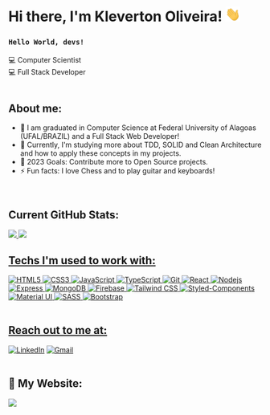 # Hi there, I'm Kleverton Oliveira! <img alt = gif src ="hand-waving.gif" width= "30"/>

### <code>Hello World, devs!</code>

💻 Computer Scientist<br>
💻 Full Stack Developer<br>
<br>

## About me:

- 🔭 I am graduated in Computer Science at Federal University of Alagoas (UFAL/BRAZIL) and a Full Stack Web Developer!
- 🌱 Currently, I'm studying more about TDD, SOLID and Clean Architecture and how to apply these concepts in my projects.
- 🥅 2023 Goals: Contribute more to Open Source projects.
- ⚡ Fun facts: I love Chess and to play guitar and keyboards!
<br>

## Current GitHub Stats:
<div align="left">
  <a href="https://github.com/KlevertonOliveira">
  <img height="180em" src="https://github-readme-stats.vercel.app/api?username=KlevertonOliveira&show_icons=true&theme=dark&include_all_commits=true&count_private=true"/>
  <img height="180em" src="https://github-readme-stats.vercel.app/api/top-langs/?username=KlevertonOliveira&layout=compact&langs_count=7&theme=dark"/>
</div>

## Techs I'm used to work with:

<img alt="HTML5" src="https://img.shields.io/badge/HTML5-E34F26?style=for-the-badge&logo=html5&logoColor=white"/> <img alt="CSS3" src="https://img.shields.io/badge/CSS3-1572B6?style=for-the-badge&logo=css3&logoColor=white"/> <img alt="JavaScript" src="https://img.shields.io/badge/JavaScript-323330?style=for-the-badge&logo=javascript&logoColor=F7DF1E" /> <img alt="TypeScript" src="https://img.shields.io/badge/TypeScript-007ACC?style=for-the-badge&logo=typescript&logoColor=white" /> <img alt="Git" src="https://img.shields.io/badge/Git-E34F26?style=for-the-badge&logo=git&logoColor=white" /> <img alt="React" src="https://img.shields.io/badge/React-20232A?style=for-the-badge&logo=react&logoColor=61DAFB" /> <img alt="Nodejs" src="https://img.shields.io/badge/Node.js-43853D?style=for-the-badge&logo=node.js&logoColor=white" /> <img alt="Express" src="https://img.shields.io/badge/Express.js-404D59?style=for-the-badge" /> <img alt="MongoDB" src="https://img.shields.io/badge/MongoDB-%234ea94b.svg?style=for-the-badge&logo=mongodb&logoColor=white" /> <img alt="Firebase" src="https://img.shields.io/badge/Firebase-F29D0C?style=for-the-badge&logo=firebase&logoColor=white" /> <img alt="Tailwind CSS" src="https://img.shields.io/badge/Tailwind_CSS-38B2AC?style=for-the-badge&logo=tailwind-css&logoColor=white" />
<img alt="Styled-Components" src="https://img.shields.io/badge/styled--components-DB7093?style=for-the-badge&logo=styled-components&logoColor=white" />
<img alt="Material UI" src="https://img.shields.io/badge/Material--UI-0081CB?style=for-the-badge&logo=material-ui&logoColor=white" />
<img alt="SASS" src="https://img.shields.io/badge/Sass-CC6699?style=for-the-badge&logo=sass&logoColor=white" />
<img alt="Bootstrap" src="https://img.shields.io/badge/Bootstrap-563D7C?style=for-the-badge&logo=bootstrap&logoColor=white" />
<br>
<br>

## Reach out to me at:

<a href="https://www.linkedin.com/in/klevertonoliveira"><img alt="LinkedIn" src="https://img.shields.io/badge/LinkedIn-0077B5?style=for-the-badge&logo=linkedin&logoColor=white"/></a>
<a href="mailto:kleverton.oliveira.dev@gmail.com"><img alt="Gmail" src="https://img.shields.io/badge/Gmail-D14836?style=for-the-badge&logo=gmail&logoColor=white"/></a>  
<br>

## :link: My Website:
<a href="https://klevertonoliveira.vercel.app/"><img src="https://img.shields.io/static/v1?label=Portfolio&message=https://klevertonoliveira.vercel.app/&logo=website&logoColor=white&color=blue&style=plastic"/></a>
